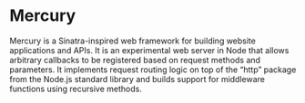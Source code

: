 # Mercury 
Mercury is a Sinatra-inspired web framework for building website applications and APIs. It is an experimental web server in Node that allows arbitrary callbacks to be registered based on request methods and parameters. It implements request routing logic on top of the “http” package from the Node.js standard library and builds support for middleware functions using recursive methods.

